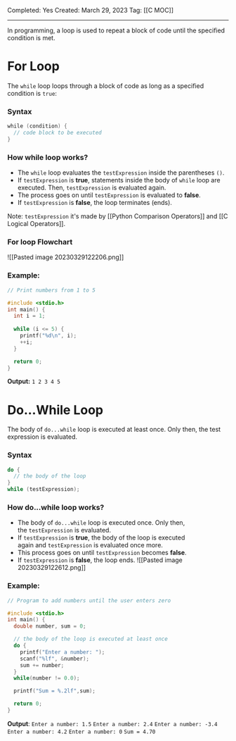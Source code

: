 Completed: Yes
Created: March 29, 2023
Tag: [[C MOC]]

---
In programming, a loop is used to repeat a block of code until the specified condition is met.

# For Loop
The `while` loop loops through a block of code as long as a specified condition is `true`:

### Syntax
```c
while (condition) {  
  // code block to be executed
}
```

### How while loop works?

- The `while` loop evaluates the `testExpression` inside the parentheses `()`.
- If `testExpression` is **true**, statements inside the body of `while` loop are executed. Then, `testExpression` is evaluated again.
- The process goes on until `testExpression` is evaluated to **false**.
- If `testExpression` is **false**, the loop terminates (ends).

Note: `testExpression` it's made by [[Python Comparison Operators]] and [[C Logical Operators]].

### For loop Flowchart
![[Pasted image 20230329122206.png]]

### Example:
```C
// Print numbers from 1 to 5

#include <stdio.h>
int main() {
  int i = 1;
    
  while (i <= 5) {
    printf("%d\n", i);
    ++i;
  }

  return 0;
}
```
**Output:** `1 2 3 4 5`

# Do...While Loop
The body of `do...while` loop is executed at least once. 
Only then, the test expression is evaluated.

### Syntax 

```c
do {
  // the body of the loop
}
while (testExpression);
```

### How do...while loop works?

- The body of `do...while` loop is executed once. Only then, the `testExpression` is evaluated.
- If `testExpression` is **true**, the body of the loop is executed again and `testExpression` is evaluated once more.
- This process goes on until `testExpression` becomes **false**.
- If `testExpression` is **false**, the loop ends.
 ![[Pasted image 20230329122612.png]]

### Example:
```c
// Program to add numbers until the user enters zero

#include <stdio.h>
int main() {
  double number, sum = 0;

  // the body of the loop is executed at least once
  do {
    printf("Enter a number: ");
    scanf("%lf", &number);
    sum += number;
  }
  while(number != 0.0);

  printf("Sum = %.2lf",sum);

  return 0;
}
```
**Output**:
`Enter a number: 1.5`
`Enter a number: 2.4`
`Enter a number: -3.4`
`Enter a number: 4.2`
`Enter a number: 0`
`Sum = 4.70`